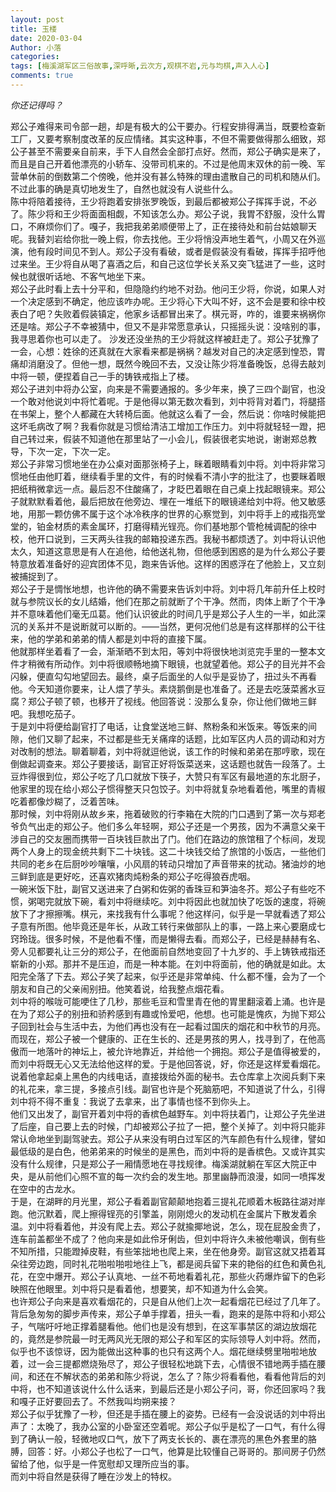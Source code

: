 ```yaml
---
layout: post
title: 玉楼
date: 2020-03-04
Author: 小落
categories: 
tags: [梅溪湖军区三俗故事,深呼晰,云次方,观棋不岩,元与均棋,声入人心]
comments: true
---
```

*你还记得吗？*<br>
<!-- more -->

郑公子难得来司令部一趟，却是有极大的公干要办。行程安排得满当，既要检查新工厂，又要考察制度改革的反应情绪。其实这种事，不但不需要做得那么细致，郑公子甚至不需要亲自前来，手下人自然会全部打点好。然而，郑公子确实是来了，而且是自己开着他漂亮的小轿车、没带司机来的。不过是他周末双休的前一晚、军营单休前的倒数第二个傍晚，他并没有甚么特殊的理由遣散自己的司机和随从们。不过此事的确是真切地发生了，自然也就没有人说些什么。<br>
陈中将陪着接待，王少将跑着安排张罗晚饭，到最后都被郑公子挥挥手说，不必了。陈少将和王少将面面相觑，不知该怎么办。郑公子说，我胃不舒服，没什么胃口，不麻烦你们了。嘎子，我把我弟弟顺便带上了，正在接待处和前台姑娘聊天呢。我替刘岩给你批一晚上假，你去找他。王少将悄没声地生着气，小周又在外巡演，他有段时间见不到人。郑公子没有看破，或者是假装没有看破，挥挥手招呼他过来坐。王少将自从喝了喜酒之后，和自己这位学长关系又突飞猛进了一些，这时候也就很听话地、不客气地坐下来。<br>
郑公子此时看上去十分平和，但隐隐约约地不对劲。他问王少将，你说，如果人对一个决定感到不确定，他应该咋办呢。王少将心下大叫不好，这不会是要和徐中校表白了吧？失败着假装镇定，他家乡话都冒出来了。棋元哥，咋的，谁要来祸祸你还是啥。郑公子不幸被猜中，但又不是非常愿意承认，只摇摇头说：没啥别的事，我寻思着你也可以走了。
沙发还没坐热的王少将就这样被赶走了。郑公子犹豫了一会，心想：姓徐的还真就在大家看来都是祸祸？越发对自己的决定感到惶恐，胃痛却消磨没了。但他一想，既然今晚回不去，又没让陈少将准备晚饭，总得去敲刘中将一顿，便捏着自己一手的铸铁戒指上了楼。<br>
郑公子进刘中将办公室，向来是不需要通报的。多少年来，换了三四个副官，也没一个敢对他说刘中将忙着呢。于是他得以第无数次看到，刘中将背对着门，将腿搭在书架上，整个人都藏在大转椅后面。他就这么看了一会，然后说：你啥时候能把这坏毛病改了啊？我看你就是习惯给清洁工增加工作压力。刘中将就轻轻一蹬，把自己转过来，假装不知道他在那里站了一小会儿，假装很老实地说，谢谢郑总教导，下次一定，下次一定。<br>
郑公子非常习惯地坐在办公桌对面那张椅子上，眯着眼睛看刘中将。刘中将非常习惯地任由他盯着，继续看手里的文件，有的时候看不清小字的批注了，也要眯着眼把纸稍微拿远一点。最后忍不住酸痛了，才眨巴着眼在自己桌上找起眼镜来。郑公子就默默看着他，最后把放在他旁边、埋在一堆纸下的眼镜递给刘中将。他又敏感地，用那一颗仿佛不属于这个冰冷秩序的世界的心察觉到，刘中将手上的戒指亮堂堂的，铂金材质的素金属环，打磨得精光锃亮。你们基地那个管枪械调配的徐中校，他开口说到，三天两头往我的邮箱投递东西。我秘书都烦透了。刘中将认识他太久，知道这意思是有人在追他，给他送礼物，但他感到困惑的是为什么郑公子要特意放着准备好的迎宾团体不见，跑来告诉他。这样的困惑浮在了他脸上，又立刻被捕捉到了。<br>
郑公子于是惆怅地想，也许他的确不需要来告诉刘中将。刘中将几年前升任上校时就与参院议长的女儿结婚，他们在那之前就断了个干净。然而，肉体上断了个干净并不意味着他们毫无瓜葛。他们认识彼此的时间几乎是郑公子人生的一半，如此深沉的关系并不是说断就可以断的。——当然，更何况他们总是有这样那样的公干往来，他的学弟和弟弟的情人都是刘中将的直接下属。<br>
他就那样坐着看了一会，渐渐晒不到太阳，等刘中将很快地浏览完手里的一整本文件才稍微有所动作。刘中将很顺畅地摘下眼镜，也就望着他。郑公子的目光并不会闪躲，便直勾勾地望回去。最终，桌子后面坐的人似乎是妥协了，扭过头不再看他。今天知道你要来，让人煨了芋头。素烧鹅倒是也准备了。还是去吃菠菜酱水豆腐？郑公子顿了顿，也移开了视线。他回答说：没那么复杂，你让他们做地三鲜吧。我想吃茄子。<br>
于是刘中将便给副官打了电话，让食堂送地三鲜、熬粉条和米饭来。等饭来的间隙，他们又聊了起来，不过都是些无关痛痒的话题，比如军区内人员的调动和对方对改制的想法。聊着聊着，刘中将就逗他说，该工作的时候和弟弟在那哼歌，现在倒做起调查来。郑公子要接话，副官正好将饭菜送来，这话题也就告一段落了。土豆炸得很到位，郑公子吃了几口就放下筷子，大赞只有军区有最地道的东北厨子，他家里的现在给小郑公子惯得整天只包饺子。刘中将就复杂地看着他，嘴里的青椒吃着都像炒糊了，泛着苦味。<br>
那时候，刘中将刚从故乡来，拖着破败的行李箱在大院的门口遇到了第一次与郑老爷负气出走的郑公子。他们多么年轻啊，郑公子还是一个男孩，因为不满意父亲干涉自己的交友圈而携带一百块钱巨款出了门。他们在路边的旅馆租了个标间，发现两个人身上的现金统共剩下二十块钱。这二十块钱交给了旅馆的小饭店，一些他们共同的老乡在后厨吵吵嚷嚷，小风扇的转动只增加了声音带来的扰动。猪油炒的地三鲜到底是更好吃，还喜欢猪肉炖粉条的郑公子吃得狼吞虎咽。<br>
一碗米饭下肚，副官又送进来了白粥和佐粥的香珠豆和笋油冬芥。郑公子有些吃不惯，粥喝完就放下碗，看刘中将继续吃。刘中将因此也就加快了吃饭的速度，将碗放下了才擦擦嘴。棋元，来找我有什么事呢？他这样问，似乎是一早就看透了郑公子意有所图。他毕竟还是年长，从政工转行来做部队上的事，一路上来心要磨成七窍玲珑。很多时候，不是他看不懂，而是懒得去看。而郑公子，已经是赫赫有名、旁人见都要礼让三分的郑公子，在他面前自然地变回了十九岁的、手上铸铁戒指还崭新的小郑。那并不是压迫，而是一种本能。在刘中将面前，他的确就是如此。太阳完全落了下去。郑公子笑了起来，似乎还是非常单纯、什么都不懂，会为了一个朋友和自己的父亲闹别扭。他笑着说，给我整点烟花看。<br>
刘中将的喉咙可能哽住了几秒，那些毛豆和雪里青在他的胃里翻滚着上涌。也许是在为了郑公子的别扭和骄矜感到有趣或怜爱吧，他想。也可能是愧疚，为抛下郑公子回到社会与生活中去，为他们再也没有在一起看过国庆的烟花和中秋节的月亮。而现在，郑公子被一个健康的、正在生长的、还是男孩的男人，找寻到了，在他高傲而一地落叶的神坛上，被允许地靠近，并给他一个拥抱。郑公子是值得被爱的，而刘中将既无心又无法给他这样的爱。于是他回答说，好，你还是这样爱看烟花。说着他拿起桌上黑色的内线电话，直接拨给外面的秘书。去仓库拿上次阅兵剩下来的礼花来，拿三提，多接点引线。副官也许是个死脑筋吧，不知道说了什么，引得刘中将不得不重复：我说了去拿来，出了事情也怪不到你头上。<br>
他们又出发了，副官开着刘中将的香槟色越野车。刘中将扶着门，让郑公子先坐进了后座，自己要上去的时候，门却被郑公子拉了一把，整个关掉了。刘中将只能非常认命地坐到副驾驶去。郑公子从来没有明白过军区的汽车颜色有什么规律，譬如最低级的是白色，他弟弟来的时候坐的是黑色，而刘中将的是香槟色。又或许其实没有什么规律，只是郑公子一厢情愿地在寻找规律。梅溪湖就躺在军区大院正中央，是从前他们心照不宣的每一次约会的发生地。那里幽静而浪漫，如同一喷挥发在空中的古龙水。<br>
于是，在湖畔的月光里，郑公子看着副官颠颠地抱着三提礼花顺着木板路往湖对岸跑。他沉默着，爬上擦得锃亮的引擎盖，刚刚熄火的发动机在金属片下散发着余温。刘中将看着他，并没有爬上去。郑公子就揄揶地说，怎么，现在屁股金贵了，连车前盖都坐不成了？他向来是如此伶牙俐齿，但刘中将许久未被他嘲讽，倒有些不知所措，只能蹬掉皮鞋，有些笨拙地也爬上来，坐在他身旁。副官这就又捂着耳朵往旁边跑，同时礼花啪啦啪啦地往上飞，都是阅兵留下来的艳俗的红色和黄色礼花，在空中爆开。郑公子认真地、一丝不苟地看着礼花，那些火药爆炸留下的色彩映照在他眼里。刘中将只是看着他，想要笑，却不知道为什么会笑。<br>
也许郑公子向来是喜欢看烟花的，只是自从他们上次一起看烟花已经过了几年了。<br>
背后急匆匆的脚步声传来，郑公子单手撑着，扭头一看，跑来的是陈中将和小郑公子，气喘吁吁地正撑着腿看他。他们也是没有想到，在这军事禁区的湖边放烟花的，竟然是参院最一时无两风光无限的郑公子和军区的实际领导人刘中将。然而，似乎也不该惊讶，因为能做出这种事的也只有这两个人。烟花继续劈里啪啦地放着，过一会三提都燃烧殆尽了，郑公子很轻松地跳下去，心情很不错地两手插在腰间，和还在不解状态的弟弟和陈少将说，怎么了？陈少将看看他，看看他背后的刘中将，也不知道该说什么什么话来，到最后还是小郑公子问，哥，你还回家吗？我和嘎子正好要回去了。不然我叫均朔来接？<br>
郑公子似乎犹豫了一秒，但还是手插在腰上的姿势。已经有一会没说话的刘中将出声了：太晚了，我办公室的小卧室还空着呢。郑公子似乎是松了一口气，有什么得到了确认一般，轻微地叹口气，放下了两支长长的、裹在漂亮的黑色外套里的胳膊，回答：好。小郑公子也松了一口气，他算是比较懂自己哥哥的。那间房子仍然留给了他，似乎是一件宽慰却又理所应当的事。<br>
而刘中将自然是获得了睡在沙发上的特权。<br>
